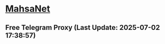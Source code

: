 
# [MahsaNet](https://t.me/mahsa_net)
## Free Telegram Proxy (Last Update: 2025-07-02 17:38:57)

    